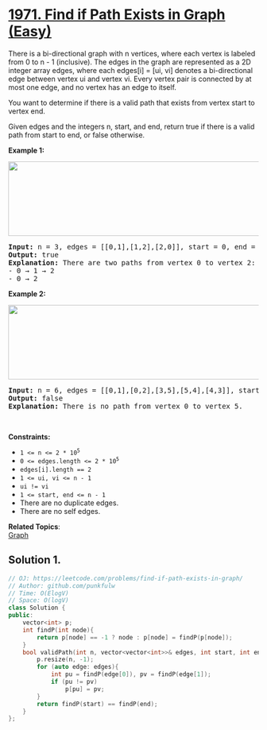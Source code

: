 # [1971. Find if Path Exists in Graph (Easy)](https://leetcode.com/problems/find-if-path-exists-in-graph/)

<p>There is a bi-directional graph with n vertices, where each vertex is labeled from 0 to n - 1 (inclusive). 
  The edges in the graph are represented as a 2D integer array edges, where each edges[i] = [ui, vi] denotes a bi-directional edge between vertex ui and vertex vi. 
  Every vertex pair is connected by at most one edge, and no vertex has an edge to itself.</p>

<p>You want to determine if there is a valid path that exists from vertex start to vertex end.</p>

<p>Given edges and the integers n, start, and end, return true if there is a valid path from start to end, or false otherwise.</p>

<p><strong>Example 1:</strong></p>
<img alt="" src="https://assets.leetcode.com/uploads/2021/08/14/validpath-ex1.png" style="width: 600px; height: 150px;">
<pre>
<strong>Input:</strong> n = 3, edges = [[0,1],[1,2],[2,0]], start = 0, end = 2
<strong>Output:</strong> true
<strong>Explanation:</strong> There are two paths from vertex 0 to vertex 2:
- 0 → 1 → 2
- 0 → 2
</pre>

<p><strong>Example 2:</strong></p>
<img alt="" src="https://assets.leetcode.com/uploads/2021/08/14/validpath-ex2.png" style="width: 600px; height: 150px;">
<pre>
<strong>Input:</strong> n = 6, edges = [[0,1],[0,2],[3,5],[5,4],[4,3]], start = 0, end = 5
<strong>Output:</strong> false
<strong>Explanation:</strong> There is no path from vertex 0 to vertex 5.
</pre>



<p>&nbsp;</p>
<p><strong>Constraints:</strong></p>

<ul>
  <li><code>1 &lt;= n &lt;= 2 * 10<sup>5</sup></code></li>
  <li><code>0 &lt;= edges.length &lt;= 2 * 10<sup>5</sup></code></li>
  <li><code>edges[i].length == 2</code></li>
  <li><code>1 &lt;= ui, vi &lt;= n - 1</code></li>
  <li><code>ui != vi</code></li>
  <li><code>1 &lt;= start, end &lt;= n - 1</code></li>
  <li>There are no duplicate edges.</li>
  <li>There are no self edges.</li>
</ul>



**Related Topics**:  
[Graph](https://leetcode.com/tag/graph/)

## Solution 1.

```cpp
// OJ: https://leetcode.com/problems/find-if-path-exists-in-graph/
// Author: github.com/punkfulw
// Time: O(ElogV)
// Space: O(logV)
class Solution {
public:
    vector<int> p;
    int findP(int node){
        return p[node] == -1 ? node : p[node] = findP(p[node]);
    }
    bool validPath(int n, vector<vector<int>>& edges, int start, int end) {
        p.resize(n, -1);
        for (auto edge: edges){
            int pu = findP(edge[0]), pv = findP(edge[1]);
            if (pu != pv)
                p[pu] = pv;
        }
        return findP(start) == findP(end);
    }
};
```
